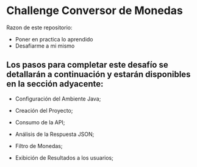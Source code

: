 # Challenge Conversor de Monedas

Razon de este repositorio:
- Poner en practica lo aprendido
- Desafiarme a mi mismo

## Los pasos para completar este desafío se detallarán a continuación y estarán disponibles en la sección adyacente:

- Configuración del Ambiente Java;

- Creación del Proyecto;

- Consumo de la API;

- Análisis de la Respuesta JSON;

- Filtro de Monedas;

- Exibición de Resultados a los usuarios;
